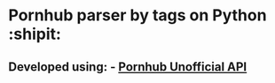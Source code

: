 
# Pornhub parser by tags on Python :shipit:
## Developed using: - [Pornhub Unofficial API](https://github.com/sskender/pornhub-api)
